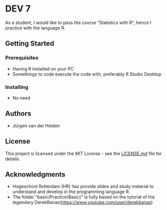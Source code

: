 ﻿# DEV 7 

As a student, I would like to pass the course “Statistics with R”, hence I practice with the language R.  

## Getting Started

### Prerequisites
* Having R installed on your PC
* Somethings to code execute the code with, preferably R Studio Desktop

### Installing
* No need

## Authors

* Jürgen van der Heiden


## License

This project is licensed under the MIT License - see the [LICENSE.md](LICENSE.md) file for details.

## Acknowledgments

* Hogeschool Rotterdam (HR) has provide slides and study material to understand and develop in the programming language R.
* The folder "basic(Practice/Basic)" is fully based on the tutorial of the legendary DerekBanas(https://www.youtube.com/user/derekbanas)